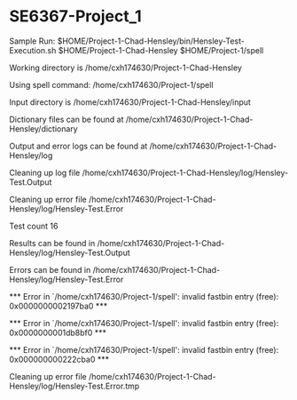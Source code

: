 # SE6367-Project_1

Sample Run:
$HOME/Project-1-Chad-Hensley/bin/Hensley-Test-Execution.sh $HOME/Project-1-Chad-Hensley $HOME/Project-1/spell

Working directory is  /home/cxh174630/Project-1-Chad-Hensley

Using spell command: /home/cxh174630/Project-1/spell

Input directory is  /home/cxh174630/Project-1-Chad-Hensley/input

Dictionary files can be found at /home/cxh174630/Project-1-Chad-Hensley/dictionary

Output and error logs can be found at /home/cxh174630/Project-1-Chad-Hensley/log

Cleaning up log file /home/cxh174630/Project-1-Chad-Hensley/log/Hensley-Test.Output

Cleaning up error file /home/cxh174630/Project-1-Chad-Hensley/log/Hensley-Test.Error

Test count  16

Results can be found in /home/cxh174630/Project-1-Chad-Hensley/log/Hensley-Test.Output

Errors can be found in /home/cxh174630/Project-1-Chad-Hensley/log/Hensley-Test.Error

*** Error in `/home/cxh174630/Project-1/spell': invalid fastbin entry (free): 0x0000000002197ba0 ***

*** Error in `/home/cxh174630/Project-1/spell': invalid fastbin entry (free): 0x0000000001db8bf0 ***

*** Error in `/home/cxh174630/Project-1/spell': invalid fastbin entry (free): 0x000000000222cba0 ***

Cleaning up error file /home/cxh174630/Project-1-Chad-Hensley/log/Hensley-Test.Error.tmp
